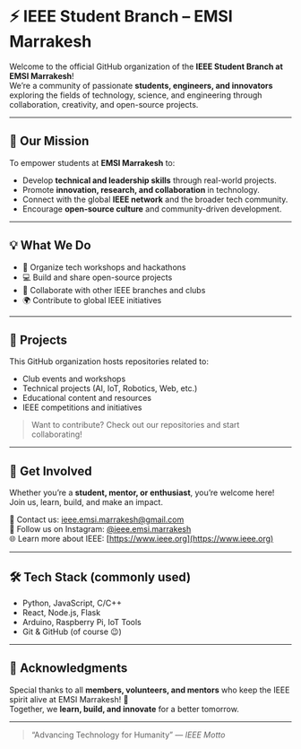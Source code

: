 # ⚡ IEEE Student Branch – EMSI Marrakesh

Welcome to the official GitHub organization of the **IEEE Student Branch at EMSI Marrakesh**!  
We’re a community of passionate **students, engineers, and innovators** exploring the fields of technology, science, and engineering through collaboration, creativity, and open-source projects.

---

## 🚀 Our Mission

To empower students at **EMSI Marrakesh** to:
- Develop **technical and leadership skills** through real-world projects.
- Promote **innovation, research, and collaboration** in technology.
- Connect with the global **IEEE network** and the broader tech community.
- Encourage **open-source culture** and community-driven development.

---

## 💡 What We Do

- 🧠 Organize tech workshops and hackathons  
- 💻 Build and share open-source projects  
- 🤝 Collaborate with other IEEE branches and clubs  
- 🌍 Contribute to global IEEE initiatives  

---

## 🧩 Projects

This GitHub organization hosts repositories related to:
- Club events and workshops
- Technical projects (AI, IoT, Robotics, Web, etc.)
- Educational content and resources
- IEEE competitions and initiatives

> Want to contribute? Check out our repositories and start collaborating!

---

## 🧭 Get Involved

Whether you’re a **student, mentor, or enthusiast**, you’re welcome here!  
Join us, learn, build, and make an impact.

📧 Contact us: [ieee.emsi.marrakesh@gmail.com](mailto:ieee.emsi.marrakesh@gmail.com)  
📸 Follow us on Instagram: [@ieee.emsi.marrakesh](https://instagram.com/ieee.emsi.marrakesh)  
🌐 Learn more about IEEE: [https://www.ieee.org](https://www.ieee.org)

---

## 🛠️ Tech Stack (commonly used)
- Python, JavaScript, C/C++  
- React, Node.js, Flask  
- Arduino, Raspberry Pi, IoT Tools  
- Git & GitHub (of course 😉)

---

## 🌟 Acknowledgments

Special thanks to all **members, volunteers, and mentors** who keep the IEEE spirit alive at EMSI Marrakesh! 💙  
Together, we **learn, build, and innovate** for a better tomorrow.

---

> “Advancing Technology for Humanity” — *IEEE Motto*
